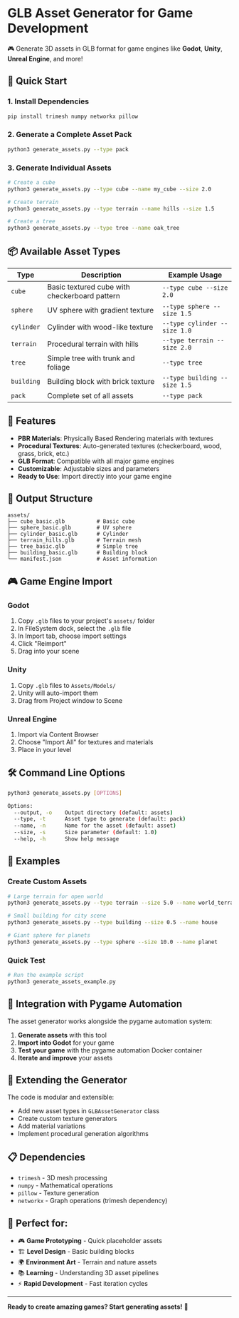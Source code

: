 # GLB Asset Generator for Game Development

🎮 Generate 3D assets in GLB format for game engines like **Godot**, **Unity**, **Unreal Engine**, and more!

## 🚀 Quick Start

### 1. Install Dependencies
```bash
pip install trimesh numpy networkx pillow
```

### 2. Generate a Complete Asset Pack
```bash
python3 generate_assets.py --type pack
```

### 3. Generate Individual Assets
```bash
# Create a cube
python3 generate_assets.py --type cube --name my_cube --size 2.0

# Create terrain
python3 generate_assets.py --type terrain --name hills --size 1.5

# Create a tree
python3 generate_assets.py --type tree --name oak_tree
```

## 📦 Available Asset Types

| Type | Description | Example Usage |
|------|-------------|---------------|
| `cube` | Basic textured cube with checkerboard pattern | `--type cube --size 2.0` |
| `sphere` | UV sphere with gradient texture | `--type sphere --size 1.5` |
| `cylinder` | Cylinder with wood-like texture | `--type cylinder --size 1.0` |
| `terrain` | Procedural terrain with hills | `--type terrain --size 2.0` |
| `tree` | Simple tree with trunk and foliage | `--type tree` |
| `building` | Building block with brick texture | `--type building --size 1.5` |
| `pack` | Complete set of all assets | `--type pack` |

## 🎨 Features

- **PBR Materials**: Physically Based Rendering materials with textures
- **Procedural Textures**: Auto-generated textures (checkerboard, wood, grass, brick, etc.)
- **GLB Format**: Compatible with all major game engines
- **Customizable**: Adjustable sizes and parameters
- **Ready to Use**: Import directly into your game engine

## 📁 Output Structure

```
assets/
├── cube_basic.glb          # Basic cube
├── sphere_basic.glb        # UV sphere  
├── cylinder_basic.glb      # Cylinder
├── terrain_hills.glb       # Terrain mesh
├── tree_basic.glb          # Simple tree
├── building_basic.glb      # Building block
└── manifest.json           # Asset information
```

## 🎮 Game Engine Import

### Godot
1. Copy `.glb` files to your project's `assets/` folder
2. In FileSystem dock, select the `.glb` file
3. In Import tab, choose import settings
4. Click "Reimport"
5. Drag into your scene

### Unity
1. Copy `.glb` files to `Assets/Models/`
2. Unity will auto-import them
3. Drag from Project window to Scene

### Unreal Engine
1. Import via Content Browser
2. Choose "Import All" for textures and materials
3. Place in your level

## 🛠️ Command Line Options

```bash
python3 generate_assets.py [OPTIONS]

Options:
  --output, -o    Output directory (default: assets)
  --type, -t      Asset type to generate (default: pack)
  --name, -n      Name for the asset (default: asset)
  --size, -s      Size parameter (default: 1.0)
  --help, -h      Show help message
```

## 📝 Examples

### Create Custom Assets
```bash
# Large terrain for open world
python3 generate_assets.py --type terrain --size 5.0 --name world_terrain

# Small building for city scene  
python3 generate_assets.py --type building --size 0.5 --name house

# Giant sphere for planets
python3 generate_assets.py --type sphere --size 10.0 --name planet
```

### Quick Test
```bash
# Run the example script
python3 generate_assets_example.py
```

## 🧩 Integration with Pygame Automation

The asset generator works alongside the pygame automation system:

1. **Generate assets** with this tool
2. **Import into Godot** for your game
3. **Test your game** with the pygame automation Docker container
4. **Iterate and improve** your assets

## 🔧 Extending the Generator

The code is modular and extensible:

- Add new asset types in `GLBAssetGenerator` class
- Create custom texture generators
- Add material variations
- Implement procedural generation algorithms

## 📋 Dependencies

- `trimesh` - 3D mesh processing
- `numpy` - Mathematical operations  
- `pillow` - Texture generation
- `networkx` - Graph operations (trimesh dependency)

## 🎯 Perfect for:

- 🎮 **Game Prototyping** - Quick placeholder assets
- 🏗️ **Level Design** - Basic building blocks  
- 🌍 **Environment Art** - Terrain and nature assets
- 📚 **Learning** - Understanding 3D asset pipelines
- ⚡ **Rapid Development** - Fast iteration cycles

---

**Ready to create amazing games? Start generating assets!** 🚀 